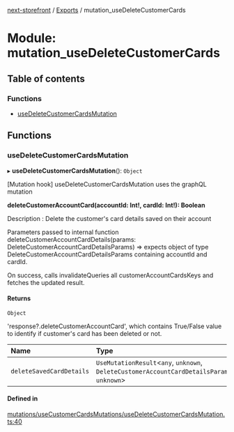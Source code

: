 [next-storefront](../README.md) / [Exports](../modules.md) / mutation_useDeleteCustomerCards

# Module: mutation_useDeleteCustomerCards

## Table of contents

### Functions

- [useDeleteCustomerCardsMutation](mutation_useDeleteCustomerCards.md#usedeletecustomercardsmutation)

## Functions

### useDeleteCustomerCardsMutation

▸ **useDeleteCustomerCardsMutation**(): `Object`

[Mutation hook] useDeleteCustomerCardsMutation uses the graphQL mutation

<b>deleteCustomerAccountCard(accountId: Int!, cardId: Int!): Boolean</b>

Description : Delete the customer's card details saved on their account

Parameters passed to internal function deleteCustomerAccountCardDetails(params: DeleteCustomerAccountCardDetailsParams) => expects object of type DeleteCustomerAccountCardDetailsParams containing accountId and cardId.

On success, calls invalidateQueries all customerAccountCardsKeys and fetches the updated result.

#### Returns

`Object`

'response?.deleteCustomerAccountCard', which contains True/False value to identify if customer's card has been deleted or not.

| Name                     | Type                                                                                        |
| :----------------------- | :------------------------------------------------------------------------------------------ |
| `deleteSavedCardDetails` | `UseMutationResult`<`any`, `unknown`, `DeleteCustomerAccountCardDetailsParams`, `unknown`\> |

#### Defined in

[mutations/useCustomerCardsMutations/useDeleteCustomerCardsMutation.ts:40](https://github.com/KiboSoftware/nextjs-storefront/blob/98414f4/hooks/mutations/useCustomerCardsMutations/useDeleteCustomerCardsMutation.ts#L40)
